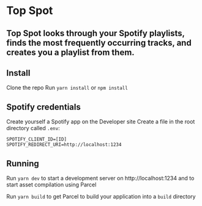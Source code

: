 # Top Spot

## Top Spot looks through your Spotify playlists, finds the most frequently occurring tracks, and creates you a playlist from them.

## Install

Clone the repo
Run `yarn install` or `npm install`

## Spotify credentials

Create yourself a Spotify app on the Developer site
Create a file in the root directory called `.env`:
```
SPOTIFY_CLIENT_ID=[ID]
SPOTIFY_REDIRECT_URI=http://localhost:1234
```

## Running

Run `yarn dev` to start a development server on http://localhost:1234 and to start asset compilation using Parcel

Run `yarn build` to get Parcel to build your application into a `build` directory
